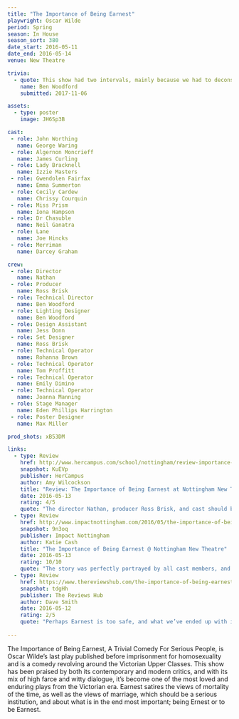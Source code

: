 ```yaml
---
title: "The Importance of Being Earnest"
playwright: Oscar Wilde
period: Spring
season: In House
season_sort: 380
date_start: 2016-05-11
date_end: 2016-05-14
venue: New Theatre

trivia:
  - quote: This show had two intervals, mainly because we had to deconstruct the wall of flats to create the outdoor area for act 2, complete with astroturf and working water fountain.
    name: Ben Woodford
    submitted: 2017-11-06

assets:
  - type: poster
    image: JH6Sp3B

cast:
 - role: John Worthing
   name: George Waring
 - role: Algernon Moncrieff
   name: James Curling
 - role: Lady Bracknell
   name: Izzie Masters
 - role: Gwendolen Fairfax
   name: Emma Summerton
 - role: Cecily Cardew
   name: Chrissy Courquin
 - role: Miss Prism
   name: Iona Hampson
 - role: Dr Chasuble
   name: Neil Ganatra
 - role: Lane
   name: Joe Hincks
 - role: Merriman
   name: Darcey Graham

crew:
 - role: Director
   name: Nathan
 - role: Producer
   name: Ross Brisk
 - role: Technical Director
   name: Ben Woodford
 - role: Lighting Designer
   name: Ben Woodford
 - role: Design Assistant
   name: Jess Donn
 - role: Set Designer
   name: Ross Brisk
 - role: Technical Operator
   name: Rohanna Brown
 - role: Technical Operator
   name: Tom Proffitt
 - role: Technical Operator
   name: Emily Dimino
 - role: Technical Operator
   name: Joanna Manning
 - role: Stage Manager
   name: Eden Phillips Harrington
 - role: Poster Designer
   name: Max Miller

prod_shots: xB53DM

links:
  - type: Review
    href: http://www.hercampus.com/school/nottingham/review-importance-being-earnest-nottingham-new-theatre
    snapshot: KuEVp
    publisher: HerCampus
    author: Amy Wilcockson
    title: "Review: The Importance of Being Earnest at Nottingham New Theatre"
    date: 2016-05-13
    rating: 4/5
    quote: "The director Nathan, producer Ross Brisk, and cast should be immensely proud of themselves for this wonderful piece of theatre. "
  - type: Review
    href: http://www.impactnottingham.com/2016/05/the-importance-of-being-earnest-nottingham-new-theatre/
    snapshot: 9n3oq
    publisher: Impact Nottingham
    author: Katie Cash
    title: "The Importance of Being Earnest @ Nottingham New Theatre"
    date: 2016-05-13
    rating: 10/10
    quote: "The story was perfectly portrayed by all cast members, and for that I must commend them. I truly felt that their larger-than-life onstage presence would make Wilde himself proud. "
  - type: Review
    href: https://www.thereviewshub.com/the-importance-of-being-earnest-new-theatre-nottingham/
    snapshot: tdgHh
    publisher: The Reviews Hub
    author: Dave Smith
    date: 2016-05-12
    rating: 2/5
    quote: "Perhaps Earnest is too safe, and what we’ve ended up with is an at best average amateur show."
    
---
```


The Importance of Being Earnest, A Trivial Comedy For Serious People, is Oscar Wilde’s last play published before imprisonment for homosexuality and is a comedy revolving around the Victorian Upper Classes. This show has been praised by both its contemporary and modern critics, and with its mix of high farce and witty dialogue, it’s become one of the most loved and enduring plays from the Victorian era. Earnest satires the views of mortality of the time, as well as the views of marriage, which should be a serious institution, and about what is in the end most important; being Ernest or to be Earnest.

